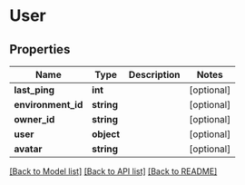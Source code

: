 # User

## Properties
Name | Type | Description | Notes
------------ | ------------- | ------------- | -------------
**last_ping** | **int** |  | [optional] 
**environment_id** | **string** |  | [optional] 
**owner_id** | **string** |  | [optional] 
**user** | **object** |  | [optional] 
**avatar** | **string** |  | [optional] 

[[Back to Model list]](../README.md#documentation-for-models) [[Back to API list]](../README.md#documentation-for-api-endpoints) [[Back to README]](../README.md)


